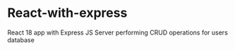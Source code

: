 # React-with-express
React 18 app with Express JS Server performing CRUD operations for users database
